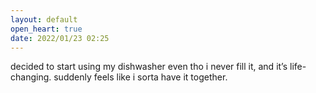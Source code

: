 ```yaml
---
layout: default
open_heart: true
date: 2022/01/23 02:25
---
```


decided to start using my dishwasher even tho i never fill it, and it’s life-changing. suddenly feels like i sorta have it together.
